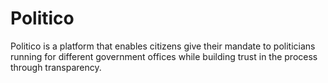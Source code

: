 # Politico

Politico is a platform that enables citizens give their mandate to politicians running for different government offices while building trust in the process through transparency.
